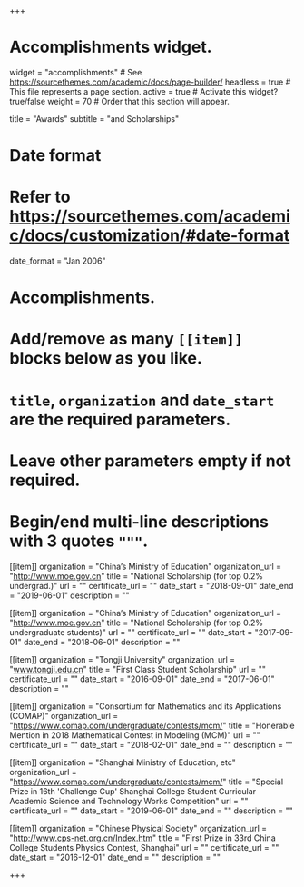 +++
# Accomplishments widget.
widget = "accomplishments"  # See https://sourcethemes.com/academic/docs/page-builder/
headless = true  # This file represents a page section.
active = true  # Activate this widget? true/false
weight = 70  # Order that this section will appear.

title = "Awards"
subtitle = "and Scholarships"

# Date format
#   Refer to https://sourcethemes.com/academic/docs/customization/#date-format
date_format = "Jan 2006"

# Accomplishments.
#   Add/remove as many `[[item]]` blocks below as you like.
#   `title`, `organization` and `date_start` are the required parameters.
#   Leave other parameters empty if not required.
#   Begin/end multi-line descriptions with 3 quotes `"""`.

[[item]]
  organization = "China’s Ministry of Education"
  organization_url = "http://www.moe.gov.cn"
  title = "National Scholarship (for top 0.2% undergrad.)"
  url = ""
  certificate_url = ""
  date_start = "2018-09-01"
  date_end = "2019-06-01"
  description = ""

[[item]]
  organization = "China’s Ministry of Education"
  organization_url = "http://www.moe.gov.cn"
  title = "National Scholarship (for top 0.2% undergraduate students)"
  url = ""
  certificate_url = ""
  date_start = "2017-09-01"
  date_end = "2018-06-01"
  description = ""

[[item]]
  organization = "Tongji University"
  organization_url = "www.tongji.edu.cn"
  title = "First Class Student Scholarship"
  url = ""
  certificate_url = ""
  date_start = "2016-09-01"
  date_end = "2017-06-01"
  description = ""

[[item]]
  organization = "Consortium for Mathematics and its Applications (COMAP)"
  organization_url = "https://www.comap.com/undergraduate/contests/mcm/"
  title = "Honerable Mention in 2018 Mathematical Contest in Modeling (MCM)"
  url = ""
  certificate_url = ""
  date_start = "2018-02-01"
  date_end = ""
  description = ""

[[item]]
  organization = "Shanghai Ministry of Education, etc"
  organization_url = "https://www.comap.com/undergraduate/contests/mcm/"
  title = "Special Prize in 16th 'Challenge Cup' Shanghai College Student Curricular Academic Science and Technology Works Competition"
  url = ""
  certificate_url = ""
  date_start = "2019-06-01"
  date_end = ""
  description = ""

[[item]]
  organization = "Chinese Physical Society"
  organization_url = "http://www.cps-net.org.cn/Index.htm"
  title = "First Prize in 33rd China College Students Physics Contest, Shanghai"
  url = ""
  certificate_url = ""
  date_start = "2016-12-01"
  date_end = ""
  description = ""


+++
